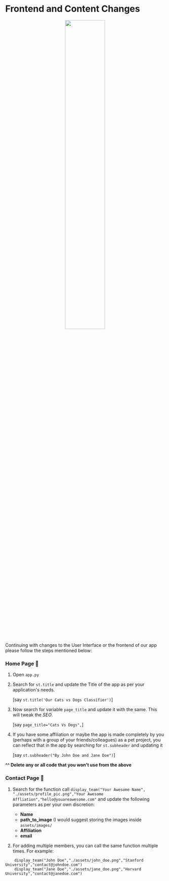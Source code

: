 # Frontend and Content Changes

<p align = "center"><img src = "https://media.giphy.com/media/3o72F2vvc71VgmlvgI/giphy.gif" width = 50%></p>

Continuing with changes to the User Interface or the frontend of our app please follow the steps mentioned below:

### Home Page 🏡

1. Open `app.py`

2. Search for `st.title` and update the Title of the app as per your application's needs.

    [say `st.title('Our Cats vs Dogs Classifier')`]

3. Now search for variable `page_title` and update it with the same. This will tweak the *SEO*. 

    [say `page_title="Cats Vs Dogs",`]

4. If you have some affiliation or maybe the app is made completely by you (perhaps with a group of your friends/colleagues) as a pet project, you can reflect that in the app by searching for `st.subheader` and updating it

      [say ```st.subheader("By John Doe and Jane Doe")```]


__^^ Delete any or all code that you won't use from the above__

### Contact Page 🤳

1. Search for the function call `display_team("Your Awesome Name", "./assets/profile_pic.png","Your Awesome Affliation","hello@youareawesome.com"` and update the following parameters as per your own discretion:

    - **Name**
    - **path_to_image** (I would suggest storing the images inside `assets/images/`
    - **Affiliation**
    - **email**

2. For adding multiple members, you can call the same function multiple times. For example:

```
    display_team("John Doe","./assets/john_doe.png","Stanford University","contact@johndoe.com")
    display_team("Jane Doe","./assets/jane_doe.png","Harvard University","contact@janedoe.com")
```